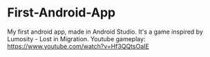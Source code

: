 # First-Android-App
My first android app, made in Android Studio.
It's a game inspired by Lumosity - Lost in Migration.
Youtube gameplay: https://www.youtube.com/watch?v=Hf3QQtsOaIE
